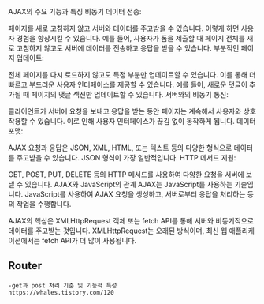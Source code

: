 AJAX의 주요 기능과 특징
비동기 데이터 전송:

페이지를 새로 고침하지 않고 서버와 데이터를 주고받을 수 있습니다. 이렇게 하면 사용자 경험을 향상시킬 수 있습니다. 예를 들어, 사용자가 폼을 제출할 때 페이지 전체를 새로 고침하지 않고도 서버에 데이터를 전송하고 응답을 받을 수 있습니다.
부분적인 페이지 업데이트:

전체 페이지를 다시 로드하지 않고도 특정 부분만 업데이트할 수 있습니다. 이를 통해 더 빠르고 부드러운 사용자 인터페이스를 제공할 수 있습니다. 예를 들어, 새로운 댓글이 추가될 때 페이지의 댓글 섹션만 업데이트할 수 있습니다.
서버와의 비동기 통신:

클라이언트가 서버에 요청을 보내고 응답을 받는 동안 페이지는 계속해서 사용자와 상호작용할 수 있습니다. 이로 인해 사용자 인터페이스가 끊김 없이 동작하게 됩니다.
데이터 포맷:

AJAX 요청과 응답은 JSON, XML, HTML, 또는 텍스트 등의 다양한 형식으로 데이터를 주고받을 수 있습니다. JSON 형식이 가장 일반적입니다.
HTTP 메서드 지원:

GET, POST, PUT, DELETE 등의 HTTP 메서드를 사용하여 다양한 요청을 서버에 보낼 수 있습니다.
AJAX와 JavaScript의 관계
AJAX는 JavaScript를 사용하는 기술입니다. JavaScript를 사용하여 AJAX 요청을 생성하고, 서버로부터 응답을 처리하는 등의 작업을 수행합니다.

AJAX의 핵심은 XMLHttpRequest 객체 또는 fetch API를 통해 서버와 비동기적으로 데이터를 주고받는 것입니다. XMLHttpRequest는 오래된 방식이며, 최신 웹 애플리케이션에서는 fetch API가 더 많이 사용됩니다.


## Router
```
-get과 post 처리 기준 및 기능적 특성
https://whales.tistory.com/120
```